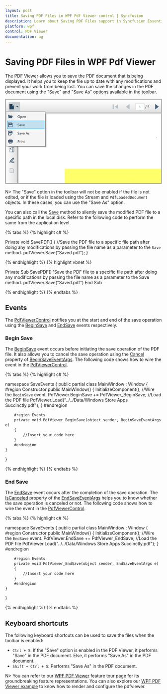 ```yaml
---
layout: post
title: Saving PDF Files in WPF Pdf Viewer control | Syncfusion
description: Learn about Saving PDF Files support in Syncfusion Essential Studio WPF Pdf Viewer control, its elements and more.
platform: wpf
control: PDF Viewer
documentation: ug
---
```


# Saving PDF Files in WPF Pdf Viewer

The PDF Viewer allows you to save the PDF document that is being displayed. It helps you to keep the file up to date with any modifications and prevent your work from being lost. You can save the changes in the PDF document using the "Save" and "Save As" options available in the toolbar.

![WPF PDF Viewer Save PDF Files](Concept-and-Features_images\wpf-pdf-viewer-save-pdf-files.png)

N> The "Save" option in the toolbar will not be enabled if the file is not edited, or if the file is loaded using the Stream and `PdfLoadedDocument` objects. In these cases, you can use the "Save As" option.

You can also call the [Save](https://help.syncfusion.com/cr/wpf/Syncfusion.Windows.PdfViewer.PdfViewerControl.html#Syncfusion_Windows_PdfViewer_PdfViewerControl_Save_System_String_) method to silently save the modified PDF file to a specific path in the local disk. Refer to the following code to perform the same from the application level.

{% tabs %}
{% highlight c# %}

Private void SavePDF()
{
    //Save the PDF file to a specific file path after doing any modifications by passing the file name as a parameter to the `Save` method.
    pdfViewer.Save("Saved.pdf");
}

{% endhighlight %}
{% highlight vbnet %}

Private Sub SavePDF()
    'Save the PDF file to a specific file path after doing any modifications by passing the file name as a parameter to the Save method.
    pdfViewer.Save("Saved.pdf")
End Sub

{% endhighlight %}
{% endtabs %}

## Events

The [PdfViewerControl](https://help.syncfusion.com/cr/wpf/Syncfusion.Windows.PdfViewer.PdfViewerControl.html) notifies you at the start and end of the save operation using the [BeginSave](https://help.syncfusion.com/cr/wpf/Syncfusion.Windows.PdfViewer.PdfViewerControl.html#Syncfusion_Windows_PdfViewer_PdfViewerControl_BeginSave) and [EndSave](https://help.syncfusion.com/cr/wpf/Syncfusion.Windows.PdfViewer.PdfViewerControl.html#Syncfusion_Windows_PdfViewer_PdfViewerControl_EndSave) events respectively.

### Begin Save

The [BeginSave](https://help.syncfusion.com/cr/wpf/Syncfusion.Windows.PdfViewer.PdfViewerControl.html#Syncfusion_Windows_PdfViewer_PdfViewerControl_BeginSave) event occurs before initiating the save operation of the PDF file. It also allows you to cancel the save operation using the [Cancel](https://help.syncfusion.com/cr/wpf/Syncfusion.Windows.PdfViewer.BeginSaveEventArgs.html#Syncfusion_Windows_PdfViewer_BeginSaveEventArgs_Cancel) property of [BeginSaveEventArgs](https://help.syncfusion.com/cr/wpf/Syncfusion.Windows.PdfViewer.BeginSaveEventArgs.html). The following code shows how to wire the event in the [PdfViewerControl](https://help.syncfusion.com/cr/wpf/Syncfusion.Windows.PdfViewer.PdfViewerControl.html).

{% tabs %}
{% highlight c# %}

namespace SaveEvents
{
	public partial class MainWindow : Window
	{
		#region Constructor
		public MainWindow()
		{
			InitializeComponent();
			//Wire the `BeginSave` event.
			PdfViewer.BeginSave += PdfViewer_BeginSave;
			//Load the PDF file
			PdfViewer.Load("../../Data/Windows Store Apps Succinctly.pdf");
		}
		#endregion

		#region Events
		private void PdfViewer_BeginSave(object sender, BeginSaveEventArgs e)
		{
			//Insert your code here
		}
		#endregion
	}
}

{% endhighlight %}
{% endtabs %}

### End Save

The [EndSave](https://help.syncfusion.com/cr/wpf/Syncfusion.Windows.PdfViewer.PdfViewerControl.html#Syncfusion_Windows_PdfViewer_PdfViewerControl_EndSave) event occurs after the completion of the save operation.  The [IsCanceled](https://help.syncfusion.com/cr/wpf/Syncfusion.Windows.PdfViewer.EndSaveEventArgs.html#Syncfusion_Windows_PdfViewer_EndSaveEventArgs_IsCanceled) property of the [EndSaveEventArgs](https://help.syncfusion.com/cr/wpf/Syncfusion.Windows.PdfViewer.EndSaveEventArgs.html) helps you to know whether the save operation is canceled or not. The following code shows how to wire the event in the [PdfViewerControl](https://help.syncfusion.com/cr/wpf/Syncfusion.Windows.PdfViewer.PdfViewerControl.html).

{% tabs %}
{% highlight c# %}

namespace SaveEvents
{
    public partial class MainWindow : Window
    {
        #region Constructor
        public MainWindow()
        {
            InitializeComponent();
            //Wire the `EndSave` event.
            PdfViewer.EndSave += PdfViewer_EndSave;
            //Load the PDF file
            PdfViewer.Load("../../Data/Windows Store Apps Succinctly.pdf");
        }
        #endregion

        #region Events
        private void PdfViewer_EndSave(object sender, EndSaveEventArgs e)
        {
            //Insert your code here
        }
        #endregion
    }
}

{% endhighlight %}
{% endtabs %}

## Keyboard shortcuts

The following keyboard shortcuts can be used to save the files when the toolbar is enabled:
* `Ctrl + S`: If the "Save" option is enabled in the PDF Viewer, it performs "Save" in the PDF document. Else, it performs "Save As" in the PDF document.
* `Shift + Ctrl + S`: Performs "Save As" in the PDF document.


N> You can refer to our [WPF PDF Viewer](https://www.syncfusion.com/wpf-controls/pdf-viewer) feature tour page for its groundbreaking feature representations. You can also explore our [WPF PDF Viewer example](https://github.com/syncfusion/wpf-demos) to know how to render and configure the pdfviewer.